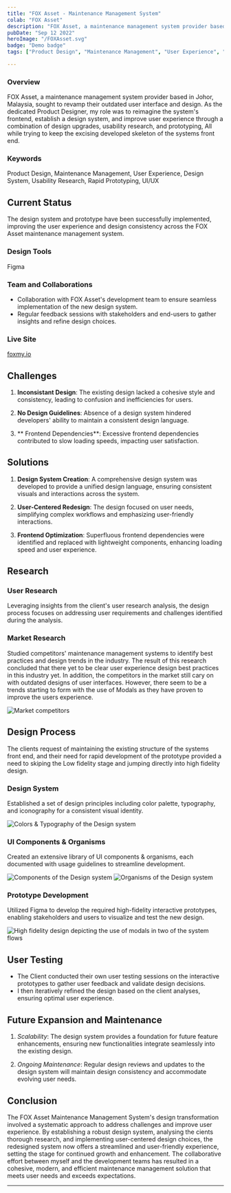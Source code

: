 ```yaml
---
title: "FOX Asset - Maintenance Management System"
colab: "FOX Asset"
description: "FOX Asset, a maintenance management system provider based in Johor, Malaysia, sought to revamp their outdated user interface and design."
pubDate: "Sep 12 2022"
heroImage: "/FOXAsset.svg"
badge: "Demo badge"
tags: ["Product Design", "Maintenance Management", "User Experience", "Design System", "Usability Research", "Rapid Prototyping", "UI/UX"]

---
```


### Overview

FOX Asset, a maintenance management system provider based in Johor, Malaysia, sought to revamp their outdated user interface and design. As the dedicated Product Designer, my role was to reimagine the system's frontend, establish a design system, and improve user experience through a combination of design upgrades, usability research, and prototyping, All while trying to keep the excising developed skeleton of the systems front end.

### Keywords

Product Design, Maintenance Management, User Experience, Design System, Usability Research, Rapid Prototyping, UI/UX



## Current Status

The design system and prototype have been successfully implemented, improving the user experience and design consistency across the FOX Asset maintenance management system.

### Design Tools

Figma


### Team and Collaborations

- Collaboration with FOX Asset's development team to ensure seamless implementation of the new design system.
- Regular feedback sessions with stakeholders and end-users to gather insights and refine design choices.

### Live Site

[foxmy.io](foxmy.io/)

## Challenges

1. **Inconsistant Design**: The existing design lacked a cohesive style and consistency, leading to confusion and inefficiencies for users.

2. **No Design Guidelines**: Absence of a design system hindered developers' ability to maintain a consistent design language.

3. ** Frontend Dependencies**: Excessive frontend dependencies contributed to slow loading speeds, impacting user satisfaction.


## Solutions

1. **Design System Creation**: A comprehensive design system was developed to provide a unified design language, ensuring consistent visuals and interactions across the system.

2. **User-Centered Redesign**: The design focused on user needs, simplifying complex workflows and emphasizing user-friendly interactions.

3. **Frontend Optimization**: Superfluous frontend dependencies were identified and replaced with lightweight components, enhancing loading speed and user experience.


## Research

### User Research

Leveraging insights from the client's user research analysis, the design process focuses on addressing user requirements and challenges identified during the analysis.

<!-- ![User Persona of targeted audience member](/post1/post1a.png) -->

### Market Research

Studied competitors' maintenance management systems to identify best practices and design trends in the industry. The result of this research concluded that there yet to be clear user experience design best practices in this industry yet. In addition, the competitors in the market still cary on with outdated designs of user interfaces. However, there seem to be a trends starting to form with the use of Modals as they have proven to improve the users experience.

![Market competitors](/FOX/Competitors.png)

## Design Process

The clients request of maintaining the existing structure of the systems front end, and their need for rapid development of the prototype provided a need to skiping the Low fidelity stage and jumping directly into high fidelity design.


### Design System

Established a set of design principles including color palette, typography, and iconography for a consistent visual identity.

![Colors & Typography of the Design system](/FOX/BaseDesignSystem.png)


### UI Components & Organisms

Created an extensive library of UI components & organisms, each documented with usage guidelines to streamline development.

![Components of the Design system](/FOX/Components.png)
![Organisms of the Design system](/FOX/Organisms.png)


### Prototype Development

Utilized Figma to develop the required high-fidelity interactive prototypes, enabling stakeholders and users to visualize and test the new design.

![High fidelity design depicting the use of modals in two of the system flows](/FOX/HighFidelity1.png)

## User Testing

- The Client conducted their own user testing sessions on the interactive prototypes to gather user feedback and validate design decisions.
- I then iteratively refined the design based on the client analyses, ensuring optimal user experience.

## Future Expansion and Maintenance

1. *Scalability*: The design system provides a foundation for future feature enhancements, ensuring new functionalities integrate seamlessly into the existing design.

2. *Ongoing Maintenance*: Regular design reviews and updates to the design system will maintain design consistency and accommodate evolving user needs.

## Conclusion

The FOX Asset Maintenance Management System's design transformation involved a systematic approach to address challenges and improve user experience. By establishing a robust design system, analysing the cients thorough research, and implementing user-centered design choices, the redesigned system now offers a streamlined and user-friendly experience, setting the stage for continued growth and enhancement. The collaborative effort between myself and the development teams has resulted in a cohesive, modern, and efficient maintenance management solution that meets user needs and exceeds expectations.

<!-- ![Colors & Typography of the Design system](/post1/Colours.png) -->

---

